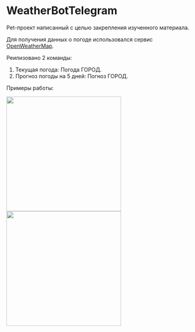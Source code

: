 # WeatherBotTelegram

Pet-проект написанный с целью закрепления изученного материала.

Для получения данных о погоде использовался сервис [OpenWeatherMap](https://openweathermap.org/api).

Реилизовано 2 команды:
1. Текущая погода: Погода ГОРОД.
2. Прогноз погоды на 5 дней: Погноз ГОРОД.

Примеры работы:

<img src="https://user-images.githubusercontent.com/65042812/121181329-8d70ca80-c86a-11eb-9514-e66e859a48ea.jpg" width="300" />
<img src="https://user-images.githubusercontent.com/65042812/121181849-1ee03c80-c86b-11eb-96bc-1d2aa2c344e3.jpg" width="300" />
